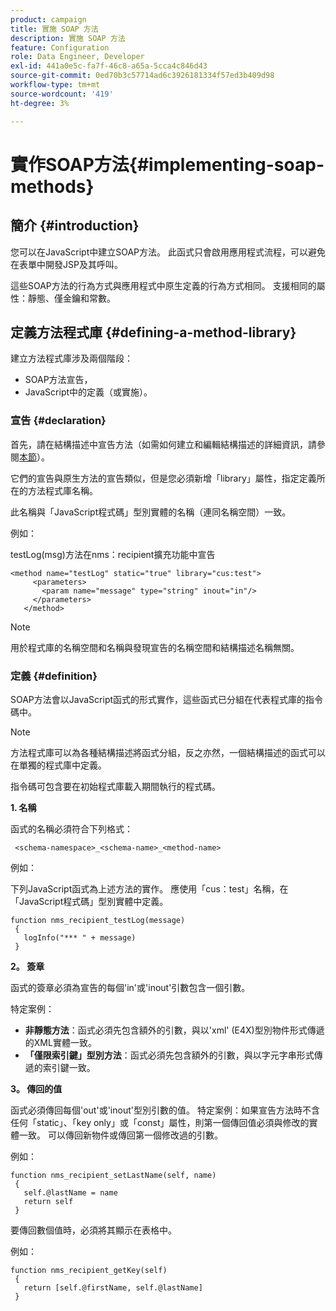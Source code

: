 ```yaml
---
product: campaign
title: 實施 SOAP 方法
description: 實施 SOAP 方法
feature: Configuration
role: Data Engineer, Developer
exl-id: 441a0e5c-fa7f-46c8-a65a-5cca4c846d43
source-git-commit: 0ed70b3c57714ad6c3926181334f57ed3b409d98
workflow-type: tm+mt
source-wordcount: '419'
ht-degree: 3%

---
```


# 實作SOAP方法{#implementing-soap-methods}



## 簡介 {#introduction}

您可以在JavaScript中建立SOAP方法。 此函式只會啟用應用程式流程，可以避免在表單中開發JSP及其呼叫。

這些SOAP方法的行為方式與應用程式中原生定義的行為方式相同。 支援相同的屬性：靜態、僅金鑰和常數。

## 定義方法程式庫 {#defining-a-method-library}

建立方法程式庫涉及兩個階段：

* SOAP方法宣告，
* JavaScript中的定義（或實施）。

### 宣告 {#declaration}

首先，請在結構描述中宣告方法（如需如何建立和編輯結構描述的詳細資訊，請參閱[本節](../../configuration/using/about-schema-edition.md)）。

它們的宣告與原生方法的宣告類似，但是您必須新增「library」屬性，指定定義所在的方法程式庫名稱。

此名稱與「JavaScript程式碼」型別實體的名稱（連同名稱空間）一致。

例如：

testLog(msg)方法在nms：recipient擴充功能中宣告

```
<method name="testLog" static="true" library="cus:test">
     <parameters>
       <param name="message" type="string" inout="in"/>
     </parameters>
   </method>
```

>[!NOTE]
>
>用於程式庫的名稱空間和名稱與發現宣告的名稱空間和結構描述名稱無關。

### 定義 {#definition}

SOAP方法會以JavaScript函式的形式實作，這些函式已分組在代表程式庫的指令碼中。

>[!NOTE]
>
>方法程式庫可以為各種結構描述將函式分組，反之亦然，一個結構描述的函式可以在單獨的程式庫中定義。

指令碼可包含要在初始程式庫載入期間執行的程式碼。

**1. 名稱**

函式的名稱必須符合下列格式：

```
 <schema-namespace>_<schema-name>_<method-name>
```

例如：

下列JavaScript函式為上述方法的實作。 應使用「cus：test」名稱，在「JavaScript程式碼」型別實體中定義。

```
function nms_recipient_testLog(message)
 {
   logInfo("*** " + message)
 }
```

**2。 簽章**

函式的簽章必須為宣告的每個&#39;in&#39;或&#39;inout&#39;引數包含一個引數。

特定案例：

* **非靜態方法**：函式必須先包含額外的引數，與以&#39;xml&#39; (E4X)型別物件形式傳遞的XML實體一致。
* **「僅限索引鍵」型別方法**：函式必須先包含額外的引數，與以字元字串形式傳遞的索引鍵一致。

**3。 傳回的值**

函式必須傳回每個&#39;out&#39;或&#39;inout&#39;型別引數的值。 特定案例：如果宣告方法時不含任何「static」、「key only」或「const」屬性，則第一個傳回值必須與修改的實體一致。 可以傳回新物件或傳回第一個修改過的引數。

例如：

```
function nms_recipient_setLastName(self, name)
 {
   self.@lastName = name
   return self
 }
```

要傳回數個值時，必須將其顯示在表格中。

例如：

```
function nms_recipient_getKey(self)
 {
   return [self.@firstName, self.@lastName]
 }
```
